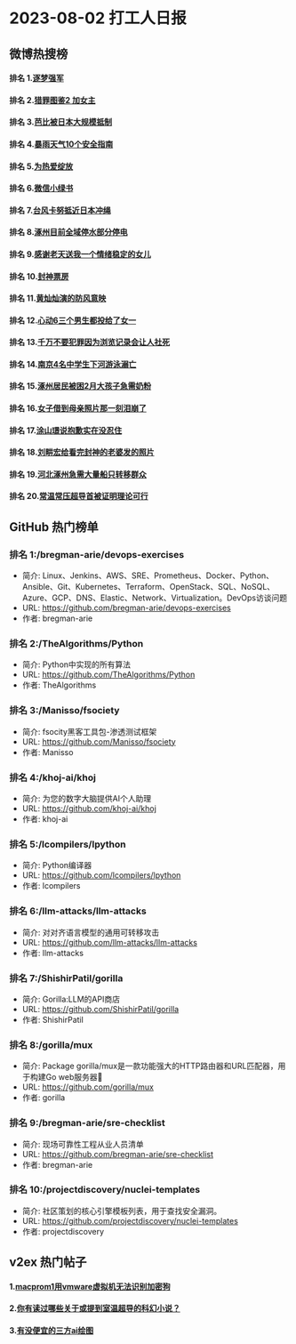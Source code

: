 # 2023-08-02 打工人日报


## 微博热搜榜

#### 排名 1.[逐梦强军](https://s.weibo.com/weibo?q=逐梦强军)
#### 排名 2.[猎罪图鉴2 加女主](https://s.weibo.com/weibo?q=猎罪图鉴2加女主)
#### 排名 3.[芭比被日本大规模抵制](https://s.weibo.com/weibo?q=芭比被日本大规模抵制)
#### 排名 4.[暴雨天气10个安全指南](https://s.weibo.com/weibo?q=暴雨天气10个安全指南)
#### 排名 5.[为热爱绽放](https://s.weibo.com/weibo?q=为热爱绽放)
#### 排名 6.[微信小绿书](https://s.weibo.com/weibo?q=微信小绿书)
#### 排名 7.[台风卡努抵近日本冲绳](https://s.weibo.com/weibo?q=台风卡努抵近日本冲绳)
#### 排名 8.[涿州目前全域停水部分停电](https://s.weibo.com/weibo?q=涿州目前全域停水部分停电)
#### 排名 9.[感谢老天送我一个情绪稳定的女儿](https://s.weibo.com/weibo?q=感谢老天送我一个情绪稳定的女儿)
#### 排名 10.[封神票房](https://s.weibo.com/weibo?q=封神票房)
#### 排名 11.[黄灿灿演的防风意映](https://s.weibo.com/weibo?q=黄灿灿演的防风意映)
#### 排名 12.[心动6三个男生都投给了女一](https://s.weibo.com/weibo?q=心动6三个男生都投给了女一)
#### 排名 13.[千万不要犯罪因为浏览记录会让人社死](https://s.weibo.com/weibo?q=千万不要犯罪因为浏览记录会让人社死)
#### 排名 14.[南京4名中学生下河游泳溺亡](https://s.weibo.com/weibo?q=南京4名中学生下河游泳溺亡)
#### 排名 15.[涿州居民被困2月大孩子急需奶粉](https://s.weibo.com/weibo?q=涿州居民被困2月大孩子急需奶粉)
#### 排名 16.[女子借到母亲照片那一刻泪崩了](https://s.weibo.com/weibo?q=女子借到母亲照片那一刻泪崩了)
#### 排名 17.[涂山璟说抱歉实在没忍住](https://s.weibo.com/weibo?q=涂山璟说抱歉实在没忍住)
#### 排名 18.[刘畊宏给看完封神的老婆发的照片](https://s.weibo.com/weibo?q=刘畊宏给看完封神的老婆发的照片)
#### 排名 19.[河北涿州急需大量船只转移群众](https://s.weibo.com/weibo?q=河北涿州急需大量船只转移群众)
#### 排名 20.[常温常压超导首被证明理论可行](https://s.weibo.com/weibo?q=常温常压超导首被证明理论可行)
## GitHub 热门榜单

### 排名 1:/bregman-arie/devops-exercises
- 简介: Linux、Jenkins、AWS、SRE、Prometheus、Docker、Python、Ansible、Git、Kubernetes、Terraform、OpenStack、SQL、NoSQL、Azure、GCP、DNS、Elastic、Network、Virtualization。DevOps访谈问题
- URL: https://github.com/bregman-arie/devops-exercises
- 作者: bregman-arie 

### 排名 2:/TheAlgorithms/Python
- 简介: Python中实现的所有算法
- URL: https://github.com/TheAlgorithms/Python
- 作者: TheAlgorithms 

### 排名 3:/Manisso/fsociety
- 简介: fsocity黑客工具包-渗透测试框架
- URL: https://github.com/Manisso/fsociety
- 作者: Manisso 

### 排名 4:/khoj-ai/khoj
- 简介: 为您的数字大脑提供AI个人助理
- URL: https://github.com/khoj-ai/khoj
- 作者: khoj-ai 

### 排名 5:/lcompilers/lpython
- 简介: Python编译器
- URL: https://github.com/lcompilers/lpython
- 作者: lcompilers 

### 排名 6:/llm-attacks/llm-attacks
- 简介: 对对齐语言模型的通用可转移攻击
- URL: https://github.com/llm-attacks/llm-attacks
- 作者: llm-attacks 

### 排名 7:/ShishirPatil/gorilla
- 简介: Gorilla:LLM的API商店
- URL: https://github.com/ShishirPatil/gorilla
- 作者: ShishirPatil 

### 排名 8:/gorilla/mux
- 简介: Package gorilla/mux是一款功能强大的HTTP路由器和URL匹配器，用于构建Go web服务器🦍
- URL: https://github.com/gorilla/mux
- 作者: gorilla 

### 排名 9:/bregman-arie/sre-checklist
- 简介: 现场可靠性工程从业人员清单
- URL: https://github.com/bregman-arie/sre-checklist
- 作者: bregman-arie 

### 排名 10:/projectdiscovery/nuclei-templates
- 简介: 社区策划的核心引擎模板列表，用于查找安全漏洞。
- URL: https://github.com/projectdiscovery/nuclei-templates
- 作者: projectdiscovery 

## v2ex 热门帖子

#### 1.[macprom1用vmware虚拟机无法识别加密狗](https://www.v2ex.com/t/961674#reply0)
#### 2.[你有读过哪些关于或提到室温超导的科幻小说？](https://www.v2ex.com/t/961675#reply0)
#### 3.[有没便宜的三方ai绘图](https://www.v2ex.com/t/961676#reply0)

